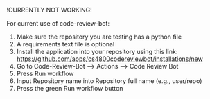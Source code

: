 !CURRENTLY NOT WORKING!

For current use of code-review-bot:
1. Make sure the repository you are testing has a python file
2. A requirements text file is optional
3. Install the application into your repository using this link: https://github.com/apps/cs4800codereviewbot/installations/new
5. Go to Code-Review-Bot --> Actions --> Code Review Bot
6. Press Run workflow
8. Input Repository name into Repository full name (e.g., user/repo)
9. Press the green Run workflow button
